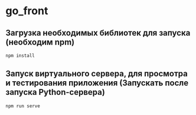 # go_front

## Загрузка необходимых библиотек для запуска (необходим npm)
```
npm install
```

## Запуск виртуального сервера, для просмотра и тестирования приложения (Запускать после запуска Python-сервера)
```
npm run serve
```

